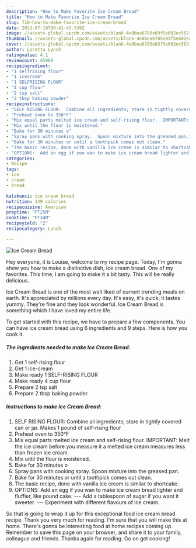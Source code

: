 ```yaml
---
description: "How to Make Favorite Ice Cream Bread"
title: "How to Make Favorite Ice Cream Bread"
slug: 710-how-to-make-favorite-ice-cream-bread
date: 2022-07-19T00:41:43.539Z
image: //assets-global.cpcdn.com/assets/blank-4e0bea6785e03f5e602ec562f230caae08da540cada707380b4fe1bbebba43da.png
thumbnail: //assets-global.cpcdn.com/assets/blank-4e0bea6785e03f5e602ec562f230caae08da540cada707380b4fe1bbebba43da.png
cover: //assets-global.cpcdn.com/assets/blank-4e0bea6785e03f5e602ec562f230caae08da540cada707380b4fe1bbebba43da.png
author: Loretta Lynch
ratingvalue: 4.1
reviewcount: 45968
recipeingredient:
- "1 selfrising flour"
- "1 icecream"
- "1 SELFRISING FLOUR"
- "4 cup flour"
- "2 tsp salt"
- "2 tbsp baking powder"
recipeinstructions:
- "SELF RISING FLOUR:  Combine all ingredients; store in tightly covered can or jar. Makes 1 pound of self-rising flour"
- "Preheat oven to 350°F"
- "Mix equal parts melted ice cream and self-rising flour.  IMPORTANT:  Melt the ice cream before you measure it a melted ice cream measures less than frozen ice cream."
- "Mix until the flour is moistened."
- "Bake for 30 minutes o"
- "Spray pans with cooking spray.  Spoon mixture into the greased pan."
- "Bake for 30 minutes or until a toothpick comes out clean."
- "The basic recipe, done with vanilla ice cream is similar to shortcake."
- "OPTIONS:  Add an egg if you wan to make ice cream bread lighter and fluffier, like pound cake. ---  Add a tablespoon of sugar if you want it sweeter. --- Experiment with different flavours of ice cream."
categories:
- Recipe
tags:
- ice
- cream
- bread

katakunci: ice cream bread 
nutrition: 129 calories
recipecuisine: American
preptime: "PT25M"
cooktime: "PT34M"
recipeyield: "2"
recipecategory: Lunch

---
```



![Ice Cream Bread](//assets-global.cpcdn.com/assets/blank-4e0bea6785e03f5e602ec562f230caae08da540cada707380b4fe1bbebba43da.png)

Hey everyone, it is Louise, welcome to my recipe page. Today, I'm gonna show you how to make a distinctive dish, ice cream bread. One of my favorites. This time, I am going to make it a bit tasty. This will be really delicious.

Ice Cream Bread is one of the most well liked of current trending meals on earth. It's appreciated by millions every day. It's easy, it's quick, it tastes yummy. They're fine and they look wonderful. Ice Cream Bread is something which I have loved my entire life.




To get started with this recipe, we have to prepare a few components. You can have ice cream bread using 6 ingredients and 9 steps. Here is how you cook it.

<!--inarticleads1-->

##### The ingredients needed to make Ice Cream Bread:

1. Get 1 self-rising flour
1. Get 1 ice-cream
1. Make ready 1 SELF-RISING FLOUR
1. Make ready 4 cup flour
1. Prepare 2 tsp salt
1. Prepare 2 tbsp baking powder




<!--inarticleads2-->

##### Instructions to make Ice Cream Bread:

1. SELF RISING FLOUR:  Combine all ingredients; store in tightly covered can or jar. Makes 1 pound of self-rising flour
1. Preheat oven to 350°F
1. Mix equal parts melted ice cream and self-rising flour.  IMPORTANT:  Melt the ice cream before you measure it a melted ice cream measures less than frozen ice cream.
1. Mix until the flour is moistened.
1. Bake for 30 minutes o
1. Spray pans with cooking spray.  Spoon mixture into the greased pan.
1. Bake for 30 minutes or until a toothpick comes out clean.
1. The basic recipe, done with vanilla ice cream is similar to shortcake.
1. OPTIONS:  Add an egg if you wan to make ice cream bread lighter and fluffier, like pound cake. ---  Add a tablespoon of sugar if you want it sweeter. --- Experiment with different flavours of ice cream.




So that is going to wrap it up for this exceptional food ice cream bread recipe. Thank you very much for reading. I'm sure that you will make this at home. There's gonna be interesting food at home recipes coming up. Remember to save this page on your browser, and share it to your family, colleague and friends. Thanks again for reading. Go on get cooking!
